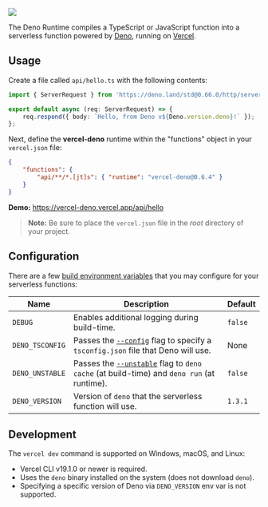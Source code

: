 [<img src="https://og-image.vercel.app/**vercel-deno**.png?theme=light&md=1&fontSize=100px&images=https%3A%2F%2Fassets.vercel.com%2Fimage%2Fupload%2Ffront%2Fassets%2Fdesign%2Fvercel-triangle-black.svg&images=https%3A%2F%2Fgithub.com%2Fdenolib%2Fhigh-res-deno-logo%2Fraw%2Fmaster%2Fdeno_hr_circle.svg&widths=184&widths=220&heights=160&heights=220">](https://github.com/TooTallNate/vercel-deno)

The Deno Runtime compiles a TypeScript or JavaScript function into a serverless
function powered by [Deno](https://deno.land), running on
[Vercel](https://vercel.com).

## Usage

Create a file called `api/hello.ts` with the following contents:

```typescript
import { ServerRequest } from 'https://deno.land/std@0.66.0/http/server.ts';

export default async (req: ServerRequest) => {
	req.respond({ body: `Hello, from Deno v${Deno.version.deno}!` });
};
```

Next, define the **vercel-deno** runtime within the "functions" object in your
`vercel.json` file:

```json
{
	"functions": {
		"api/**/*.[jt]s": { "runtime": "vercel-deno@0.6.4" }
	}
}
```

**Demo:** https://vercel-deno.vercel.app/api/hello

> **Note:** Be sure to place the `vercel.json` file in the _root_ directory of
> your project.

## Configuration

There are a few [build environment
variables](https://vercel.com/docs/configuration#project/build-env) that you
may configure for your serverless functions:

| Name            | Description                                                                                                                                                                              | Default |
| --------------- | ---------------------------------------------------------------------------------------------------------------------------------------------------------------------------------------- | ------- |
| `DEBUG`         | Enables additional logging during build-time.                                                                                                                                            | `false` |
| `DENO_TSCONFIG` | Passes the [`--config`](https://deno.land/manual/getting_started/command_line_interface#cache-and-compilation-flags) flag to specify a `tsconfig.json` file that Deno will use.          | None    |
| `DENO_UNSTABLE` | Passes the [`--unstable`](https://deno.land/manual/getting_started/command_line_interface#cache-and-compilation-flags) flag to `deno cache` (at build-time) and `deno run` (at runtime). | `false` |
| `DENO_VERSION`  | Version of `deno` that the serverless function will use.                                                                                                                                 | `1.3.1` |

## Development

The `vercel dev` command is supported on Windows, macOS, and Linux:

-   Vercel CLI v19.1.0 or newer is required.
-   Uses the `deno` binary installed on the system (does not download `deno`).
-   Specifying a specific version of Deno via `DENO_VERSION` env var is not supported.
